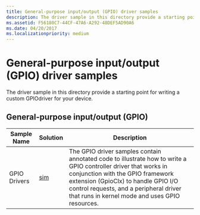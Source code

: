 ```yaml
---
title: General-purpose input/output (GPIO) driver samples
description: The driver sample in this directory provide a starting point for writing a custom GPIO driver for your device.
ms.assetid: F56180C7-44CF-47A6-A292-48DEF5AD90A6
ms.date: 04/20/2017
ms.localizationpriority: medium
---
```


# General-purpose input/output (GPIO) driver samples


The driver sample in this directory provide a starting point for writing a custom GPIOdriver for your device.

## General-purpose input/output (GPIO)


| Sample Name  | Solution                                               | Description                                                                                                                                                                                                                                                                             |
|--------------|--------------------------------------------------------|-----------------------------------------------------------------------------------------------------------------------------------------------------------------------------------------------------------------------------------------------------------------------------------------|
| GPIO Drivers | [sim](http://go.microsoft.com/fwlink/p/?LinkId=617729) | The GPIO driver samples contain annotated code to illustrate how to write a GPIO controller driver that works in conjunction with the GPIO framework extension (GpioClx) to handle GPIO I/O control requests, and a peripheral driver that runs in kernel mode and uses GPIO resources. |

 

 

 




